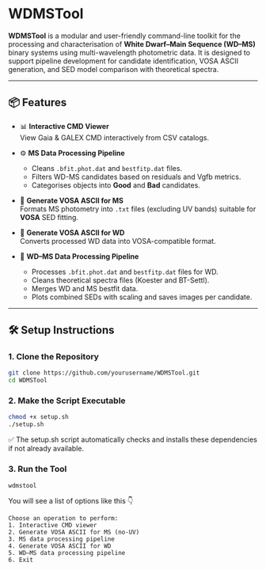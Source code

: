 # WDMSTool
**WDMSTool** is a modular and user-friendly command-line toolkit for the processing and characterisation of **White Dwarf–Main Sequence (WD–MS)** binary systems using multi-wavelength photometric data. It is designed to support pipeline development for candidate identification, VOSA ASCII generation, and SED model comparison with theoretical spectra.

---

## 📦 Features

- 📊 **Interactive CMD Viewer**  
  View Gaia & GALEX CMD interactively from CSV catalogs.

- ⚙️ **MS Data Processing Pipeline**  
  - Cleans `.bfit.phot.dat` and `bestfitp.dat` files.  
  - Filters WD-MS candidates based on residuals and Vgfb metrics.  
  - Categorises objects into **Good** and **Bad** candidates.

- 📝 **Generate VOSA ASCII for MS**  
  Formats MS photometry into `.txt` files (excluding UV bands) suitable for **VOSA** SED fitting.

- 📝 **Generate VOSA ASCII for WD**  
  Converts processed WD data into VOSA-compatible format.

- 🔀 **WD–MS Data Processing Pipeline**  
  - Processes `.bfit.phot.dat` and `bestfitp.dat` files for WD.  
  - Cleans theoretical spectra files (Koester and BT-Settl).  
  - Merges WD and MS bestfit data.  
  - Plots combined SEDs with scaling and saves images per candidate.

---

## 🛠️ Setup Instructions

### 1. Clone the Repository

```bash
git clone https://github.com/yourusername/WDMSTool.git
cd WDMSTool 
```

### 2. Make the Script Executable

```bash
chmod +x setup.sh
./setup.sh
```

✅ The setup.sh script automatically checks and installs these dependencies if not already available. 

### 3. Run the Tool

```bash
wdmstool
```

You will see a list of options like this 👇 
```
Choose an operation to perform:
1. Interactive CMD viewer
2. Generate VOSA ASCII for MS (no-UV)
3. MS data processing pipeline
4. Generate VOSA ASCII for WD
5. WD–MS data processing pipeline
6. Exit
```


